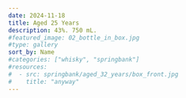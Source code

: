 ```yaml
---
date: 2024-11-18
title: Aged 25 Years
description: 43%. 750 mL.
#featured_image: 02_bottle_in_box.jpg
#type: gallery
sort_by: Name
#categories: ["whisky", "springbank"]
#resources:
#  - src: springbank/aged_32_years/box_front.jpg
#    title: "anyway"
---
```

